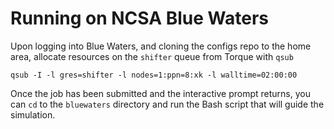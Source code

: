 # Running on NCSA Blue Waters

Upon logging into Blue Waters, and cloning the configs repo to the home area, allocate resources on the `shifter` queue from Torque with `qsub`

```console
qsub -I -l gres=shifter -l nodes=1:ppn=8:xk -l walltime=02:00:00
```

Once the job has been submitted and the interactive prompt returns, you can `cd` to the `bluewaters` directory and run the Bash script that will guide the simulation.
